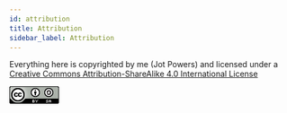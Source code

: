 ```yaml
---
id: attribution 
title: Attribution
sidebar_label: Attribution
---
```


Everything here is copyrighted by me (Jot Powers) and licensed under a [Creative Commons Attribution-ShareAlike 4.0 International License](https://creativecommons.org/licenses/by-nc-sa/4.0/)

![License image](assets/88x31.png)



